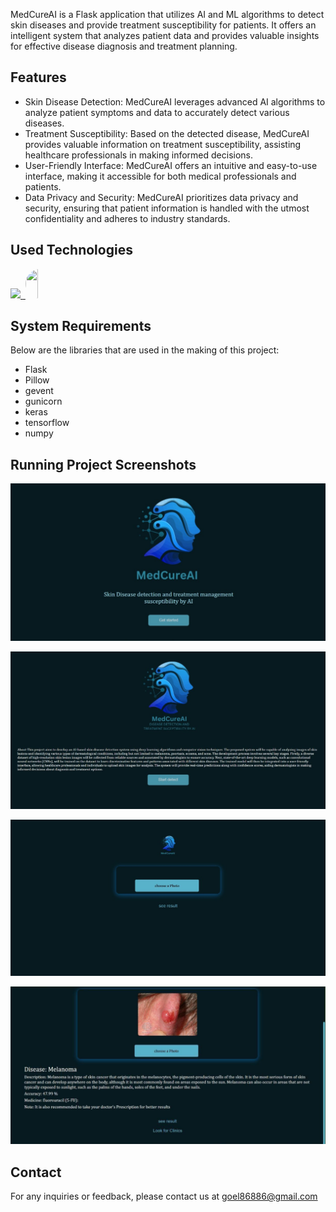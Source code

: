 
MedCureAI is a Flask application that utilizes AI and ML algorithms to detect skin diseases and provide treatment susceptibility for patients. It offers an intelligent system that analyzes patient data and provides valuable insights for effective disease diagnosis and treatment planning.

## Features

- Skin Disease Detection: MedCureAI leverages advanced AI algorithms to analyze patient symptoms and data to accurately detect various diseases.
- Treatment Susceptibility: Based on the detected disease, MedCureAI provides valuable information on treatment susceptibility, assisting healthcare professionals in making informed decisions.
- User-Friendly Interface: MedCureAI offers an intuitive and easy-to-use interface, making it accessible for both medical professionals and patients.
- Data Privacy and Security: MedCureAI prioritizes data privacy and security, ensuring that patient information is handled with the utmost confidentiality and adheres to industry standards.

## Used Technologies

<p>
  <a href="https://skillicons.dev">
    <img src="https://skillicons.dev/icons?i=css,github,html,js,py,tensorflow,vscode&perline=14" />
    <img/>
    <img src="https://upload.wikimedia.org/wikipedia/commons/0/04/ChatGPT_logo.svg" width="47" height="47" 
      style="height:47px;width:auto;border-radius:8rem;overflow: hidden"/>
      
    
  </a>
</p>


## System Requirements

Below are the libraries that are used in the making of this project:

- Flask
- Pillow
- gevent
- gunicorn
- keras
- tensorflow
- numpy

## Running Project Screenshots

![Welcome Page](/SS1.jpg)

![Home Page](/SS2.jpg)

![upload file](/SS3.jpg)

![Detected Disease](/SS4.png)

## Contact
For any inquiries or feedback, please contact us at goel86886@gmail.com


